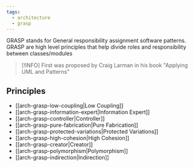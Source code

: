 ```yaml
---
tags:
  - architecture
  - grasp
---
```

GRASP stands for General responsibility assignment software patterns.
GRASP are high level principles that help divide roles and responsibility between classes/modules

> [!INFO]
> First was proposed by Craig Larman in his book "Applying UML and Patterns"

## Principles
- [[arch-grasp-low-coupling|Low Coupling]]
- [[arch-grasp-information-expert|Information Expert]]
- [[arch-grasp-controller|Controller]]
- [[arch-grasp-pure-fabrication|Pure Fabrication]]
- [[arch-grasp-protected-variations|Protected Variations]]
- [[arch-grasp-high-cohesion|High Cohesion]]
- [[arch-grasp-creator|Creator]]
- [[arch-grasp-polymorphism|Polymorphism]]
- [[arch-grasp-indirection|Indirection]]

